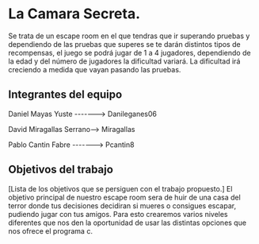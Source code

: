 # La Camara Secreta.

Se trata de un escape room en el que tendras que ir superando pruebas y dependiendo de las pruebas que superes se te darán distintos tipos de recompensas,
el juego se podrá jugar de 1 a 4 jugadores, dependiendo de la edad y del número de jugadores la dificultad variará. La dificultad irá creciendo a medida que vayan pasando las pruebas.

## Integrantes del equipo

Daniel Mayas Yuste -------> Danileganes06

David Miragallas Serrano--> Miragallas

Pablo Cantin Fabre -------> Pcantin8

## Objetivos del trabajo

[Lista de los objetivos que se persiguen con el trabajo propuesto.]
El objetivo principal de nuestro escape room sera de huir de una casa del terror donde tus decisiones decidiran si mueres o consigues escapar, pudiendo jugar con tus amigos. Para esto crearemos varios niveles diferentes que nos den la oportunidad de usar las distintas opciones que nos ofrece el programa c.
